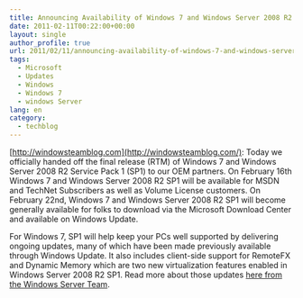 ```yaml
---
title: Announcing Availability of Windows 7 and Windows Server 2008 R2 SP1
date: 2011-02-11T00:22:00+00:00
layout: single
author_profile: true
url: 2011/02/11/announcing-availability-of-windows-7-and-windows-server-2008-r2-sp1/
tags:
  - Microsoft
  - Updates
  - Windows
  - Windows 7
  - windows Server
lang: en
category: 
  - techblog
---
```

[http://windowsteamblog.com](http://windowsteamblog.com/): Today we officially handed off the final release (RTM) of Windows 7 and Windows Server 2008 R2 Service Pack 1 (SP1) to our OEM partners. On February 16th Windows 7 and Windows Server 2008 R2 SP1 will be available for MSDN and TechNet Subscribers as well as Volume License customers. On February 22nd, Windows 7 and Windows Server 2008 R2 SP1 will become generally available for folks to download via the Microsoft Download Center and available on Windows Update.

For Windows 7, SP1 will help keep your PCs well supported by delivering ongoing updates, many of which have been made previously available through Windows Update. It also includes client-side support for RemoteFX and Dynamic Memory which are two new virtualization features enabled in Windows Server 2008 R2 SP1. Read more about those updates [here from the Windows Server Team](http://blogs.technet.com/b/windowsserver/archive/2011/02/08/windows-server-2008-r2-and-windows-7-sp1-releases-to-manufacturing-today.aspx).